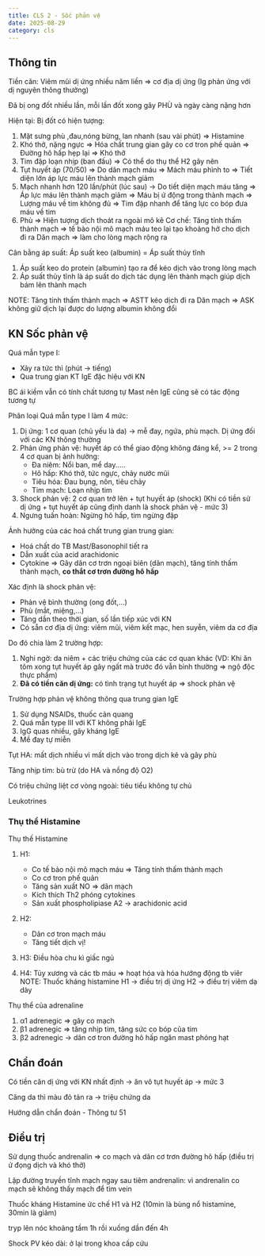 ```yaml
---
title: CLS 2 - Sốc phản vệ
date: 2025-08-29
category: cls
---
```


## Thông tin

Tiền căn: Viêm mũi dị ứng nhiều năm liền => cơ địa dị ứng (Ig phản ứng với dị nguyên thông thưởng)

Đã bị ong đốt nhiều lần, mỗi lần đốt xong gây PHÙ và ngày càng nặng hơn

Hiện tại: Bị đốt có hiện tượng:

1. Mặt sưng phù ,đau,nóng bừng, lan nhanh (sau vài phút) => Histamine
2. Khó thở, nặng ngực => Hóa chất trung gian gây co cơ tron phế quản => Đường hô hấp hẹp lại => Khó thở
3. Tim đập loạn nhịp (ban đấu) => Có thể do thụ thể H2 gây nên
4. Tụt huyết áp (70/50) => Do dãn mạch máu => Mách máu phình to => Tiết diện lớn áp lực máu lên thành mạch giảm
5. Mạch nhanh hơn 120 lần/phút (lúc sau) -> Do tiết diện mạch máu tăng => Áp lực máu lên thành mạch giảm => Máu bị ứ động trong thành mạch => Lượng máu về tim không đủ => Tim đập nhanh để tăng lực co bóp đưa máu về tim
6. Phù => Hiện tượng dịch thoát ra ngoài mô kẽ
Cơ chế: Tăng tính thấm thành mạch => tế bào nội mô mạch máu teo lại tạo khoảng hở cho dịch đi ra
Dăn mạch => làm cho lòng mạch rộng ra

Cân bằng áp suất: Áp suất keo (albumin) = Áp suất thủy tĩnh

1. Áp suất keo do protein (albumin) tạo ra để kéo dịch vào trong lòng mạch
2. Áp suất thủy tĩnh là áp suất do dịch tác dụng lên thành mạch giúp dịch bám lên thành mạch

NOTE: Tăng tính thấm thành mạch => ASTT kéo dịch đi ra
Dăn mạch => ASK không giữ dịch lại được do lượng albumin không đổi

## KN Sốc phản vệ

Quá mẫn type I:

- Xảy ra tức thì (phút -> tiếng)
- Qua trung gian KT IgE đặc hiệu với KN

BC ái kiềm vẫn có tính chất tương tự Mast nên IgE cũng sẽ có tác động tương tự

Phân loại Quá mẫn type I làm 4 mức:

1. Dị ứng: 1 cơ quan (chủ yếu là da) -> mễ đay, ngứa, phù mạch. Dị ứng đối với các KN thông thường
2. Phản ứng phản vệ:  huyết áp có thể giao động không đáng kể, >= 2 trong 4 cơ quan bị ảnh hưởng:
    - Đa niêm: Nổi ban, mể day.....
    - Hô hấp: Khó thở, tức ngực, chảy nước mũi
    - Tiêu hóa: Đau bụng, nôn, tiêu chảy
    - Tim mạch: Loạn nhịp tim
3. Shock phản vệ: 2 cơ quan trở lên + tụt huyết áp (shock) (Khi có tiền sử dị ứng + tụt huyết áp cũng định danh là shock phản vệ - mức 3)
4. Ngưng tuấn hoàn: Ngừng hô hấp, tim ngừng đập

Ảnh hưởng của các hoá chất trung gian trung gian:

- Hoá chất do TB Mast/Basonophil tiết ra
- Dẫn xuất của acid arachidonic
- Cytokine
=> Gây dãn cơ trơn ngoại biên (dãn mạch), tăng tính thấm thành mạch, **co thắt cơ trơn đường hô hấp**

Xác định là shock phản vệ:

- Phản vệ bình thường (ong đốt,…)
- Phù (mắt, miệng,…)
- Tăng dần theo thời gian, số lần tiếp xúc với KN
- Có sẵn cơ địa dị ứng: viêm mũi, viêm kết mạc, hen suyễn, viêm da cơ địa

Do đó chia làm 2 trường hợp:

1. Nghi ngờ: da niêm + các triệu chứng của các cơ quan khác (VD: Khi ăn tôm xong tụt huyết áp gây ngất mà trước đó vẫn bình thường => ngộ độc thực phẩm)
2. **Đã có tiền căn dị ứng:** có tình trạng tụt huyết áp => shock phản vệ

Trường hợp phản vệ không thông qua trung gian IgE

1. Sử dụng NSAIDs, thuốc cản quang
2. Quá mẫn type III với KT không phải IgE
3. IgG quas nhiều, gây kháng IgE
4. Mề đay tự miễn

Tụt HA: mất dịch nhiều vì mất dịch vào trong dịch kẽ và gây phù

Tăng nhịp tim: bù trừ (do HA và nồng độ O2)

Có triệu chứng liệt cơ vòng ngoài: tiêu tiểu không tự chủ

Leukotrines

### Thụ thể Histamine

Thụ thế Histamine

1. H1:
    - Co tế bảo nội mô mạch máu => Tăng tính thấm thành mạch
    - Co cơ tron phế quản
    - Tăng sản xuất NO => dãn mạch
    - Kích thích Th2 phóng cytokines
    - Sản xuất phospholipiase A2 -> arachidonic acid

2. H2:
    - Dãn cơ tron mạch máu
    - Tăng tiết dịch vị!

3. H3: Điều hòa chu kì giấc ngủ
4. H4: Tủy xương và các tb máu => hoạt hóa và hóa hướng động tb viêr
NOTE: Thuốc kháng histamine H1 -> điều trị dị ứng
H2 -> điều trị viêm dạ dày

Thụ thể của adrenaline

1. α1 adrenegic => gây co mạch
2. β1 adrenegic => tăng nhịp tim, tăng sức co bóp của tim
3. β2 adrenegic -> dãn cơ tron đường hô hấp ngăn mast phóng hạt

## Chẩn đoán

Có tiền căn dị ứng với KN nhất định -> ăn vô tụt huyết áp -> mức 3

Căng da thì màu đỏ tản ra -> triệu chứng da

Hướng dẫn chẩn đoán - Thông tư 51

## Điều trị

Sử dụng thuốc andrenalin => co mạch và dãn cơ trơn đường hô hấp (điều trị ứ đọng dịch và khó thở)

Lập đường truyền tĩnh mạch ngay sau tiêm andrenalin: vì andrenalin co mạch sẽ không thấy mạch để tìm vein

Thuốc kháng Histamine ức chế H1 và H2 (10min là bùng nổ histamine, 30min là giảm)

tryp lên nóc khoảng tầm 1h rồi xuống dần đến 4h

Shock PV kéo dài: ở lại trong khoa cấp cứu

